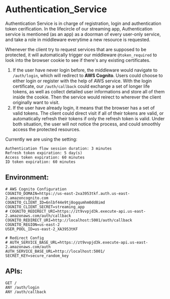 # Authentication_Service

Authentication Service is in charge of registration, login and authentication token cerification. In the lifecircle of our streaming app, Authentication service is mentioned (as an app) as a doorman of every user-only service, and take a role in middleware everytime a new resource is requested. 

Whenever the client try to request services that are supposed to be protected, it will automatically trigger our middleware `@token_required` to look into the browser cookie to see if there's any existing certificates. 

1. If the user have never login before, the middleware would navigate to `/auth/login`, which will redirect to **AWS Cognito**. Users could choose to either login or register with the help of AWS service. With the login certificate, our `/auth/callback` could exchange a set of longer life tokens, as well as collect detailed user informations and store all of them inside the cookie. Then the service would reirect to wherever the client originally want to visit. 
2. If the user have already login, it means that the browser has a set of valid tokens. The client could direct visit if all of their tokens are valid, or automatically refresh their tokens if only the refresh token is valid. Under both situation, the user will not notice the process, and could smoothly access the protected resources.

Currently we are using the setting: 
```
Authentication flow session duration: 3 minutes
Refresh token expiration: 5 day(s)
Access token expiration: 60 minutes
ID token expiration: 60 minutes
```

## Environment: 
```
# AWS Cognito Configuration
COGNITO_DOMAIN=https://us-east-2xa3953tkf.auth.us-east-2.amazoncognito.com
COGNITO_CLIENT_ID=6nlbf44e9tj8ogqumhm0dd8imd
COGNITO_CLIENT_SECRET=streaming_app
# COGNITO_REDIRECT_URI=https://zt9vvpjd3k.execute-api.us-east-2.amazonaws.com/auth/callback
COGNITO_REDIRECT_URI=http://localhost:5001/auth/callback
COGNITO_REGION=us-east-2
USER_POOL_ID=us-east-2_XA3953tKF

# Redirect Config
# AUTH_SERVICE_BASE_URL=https://zt9vvpjd3k.execute-api.us-east-2.amazonaws.com/auth
AUTH_SERVICE_BASE_URL=http://localhost:5001/
SECRET_KEY=secure_random_key
```

## APIs:
```
GET /
ANY /auth/login
ANY /auth/callback
```
